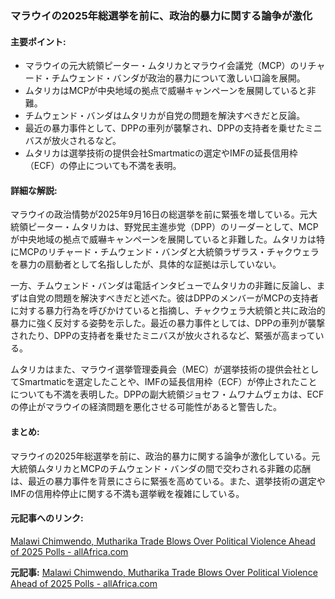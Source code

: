 ### マラウイの2025年総選挙を前に、政治的暴力に関する論争が激化

#### 主要ポイント:
- マラウイの元大統領ピーター・ムタリカとマラウイ会議党（MCP）のリチャード・チムウェンド・バンダが政治的暴力について激しい口論を展開。
- ムタリカはMCPが中央地域の拠点で威嚇キャンペーンを展開していると非難。
- チムウェンド・バンダはムタリカが自党の問題を解決すべきだと反論。
- 最近の暴力事件として、DPPの車列が襲撃され、DPPの支持者を乗せたミニバスが放火されるなど。
- ムタリカは選挙技術の提供会社Smartmaticの選定やIMFの延長信用枠（ECF）の停止についても不満を表明。

#### 詳細な解説:
マラウイの政治情勢が2025年9月16日の総選挙を前に緊張を増している。元大統領ピーター・ムタリカは、野党民主進歩党（DPP）のリーダーとして、MCPが中央地域の拠点で威嚇キャンペーンを展開していると非難した。ムタリカは特にMCPのリチャード・チムウェンド・バンダと大統領ラザラス・チャクウェラを暴力の扇動者として名指ししたが、具体的な証拠は示していない。

一方、チムウェンド・バンダは電話インタビューでムタリカの非難に反論し、まずは自党の問題を解決すべきだと述べた。彼はDPPのメンバーがMCPの支持者に対する暴力行為を呼びかけていると指摘し、チャクウェラ大統領と共に政治的暴力に強く反対する姿勢を示した。最近の暴力事件としては、DPPの車列が襲撃されたり、DPPの支持者を乗せたミニバスが放火されるなど、緊張が高まっている。

ムタリカはまた、マラウイ選挙管理委員会（MEC）が選挙技術の提供会社としてSmartmaticを選定したことや、IMFの延長信用枠（ECF）が停止されたことについても不満を表明した。DPPの副大統領ジョセフ・ムワナムヴェカは、ECFの停止がマラウイの経済問題を悪化させる可能性があると警告した。

#### まとめ:
マラウイの2025年総選挙を前に、政治的暴力に関する論争が激化している。元大統領ムタリカとMCPのチムウェンド・バンダの間で交わされる非難の応酬は、最近の暴力事件を背景にさらに緊張を高めている。また、選挙技術の選定やIMFの信用枠停止に関する不満も選挙戦を複雑にしている。

#### 元記事へのリンク:
[Malawi Chimwendo, Mutharika Trade Blows Over Political Violence Ahead of 2025 Polls - allAfrica.com](https://allafrica.com/stories/202505160001.html)

**元記事:** [Malawi Chimwendo, Mutharika Trade Blows Over Political Violence Ahead of 2025 Polls - allAfrica.com](https://allafrica.com/stories/202505160356.html)